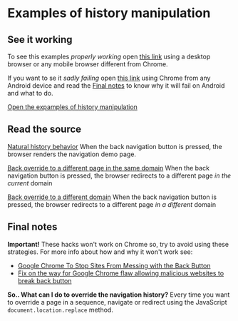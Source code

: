 # Examples of history manipulation

## See it working ##

To see this examples *properly working* open [this link](http://carlosbello.github.io/efectodemo/navigation-history/index.html) using a desktop browser or any mobile browser different from Chrome.

If you want to se it *sadly failing* open [this link](http://carlosbello.github.io/efectodemo/navigation-history/index.html) using Chrome from any Android device and read the [Final notes](#final-notes) to know why it will fail on Android and what to do.

[Open the expamples of history manipulation](http://carlosbello.github.io/efectodemo/navigation-history/index.html)

## Read the source ##

[Natural history behavior](back.html)
When the back navigation button is pressed, the browser renders the navigation demo page.

[Back override to a different page in the same domain](back-override-same-domain-with-gesture.html)
When the back navigation button is pressed, the browser redirects to a different page *in the current* domain

[Back override to a different domain](back-override-different-domain.html)
When the back navigation button is pressed, the browser redirects to a different page *in a different* domain

## Final notes ##

**Important!** These hacks won't work on Chrome so, try to avoid using these strategies. For more info about how and why it won't work see:
* [Google Chrome To Stop Sites From Messing with the Back Button](https://www.bleepingcomputer.com/news/security/google-chrome-to-stop-sites-from-messing-with-the-back-button/)
* [Fix on the way for Google Chrome flaw allowing malicious websites to break back button](https://www.techrepublic.com/article/fix-on-the-way-for-google-chrome-flaw-allowing-malicious-websites-to-break-back-button/)

**So.. What can I do to override the navigation history?**
Every time you want to override a page in a sequence, navigate or redirect using the JavaScript `document.location.replace` method.